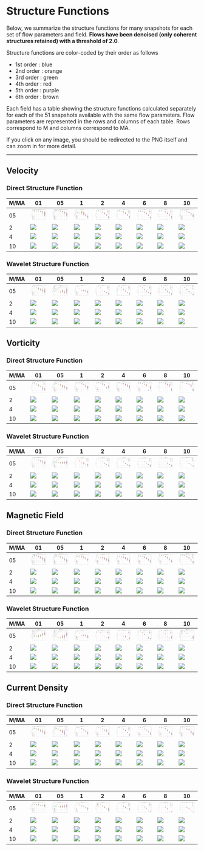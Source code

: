 # Structure Functions

Below, we summarize the structure functions for many snapshots for each set of flow parameters and field.
**Flows have been denoised (only coherent structures retained) with a threshold of 2.0**.

Structure functions are color-coded by their order as follows

  * 1st order : blue
  * 2nd order : orange
  * 3rd order : green
  * 4th order : red
  * 5th order : purple
  * 6th order : brown

Each field has a table showing the structure functions calculated separately for each of the 51 snapshots available with the same flow parameters.
Flow parameters are represented in the rows and columns of each table.
Rows correspond to M and columns correspond to MA.

If you click on any image, you should be redirected to the PNG itself and can zoom in for more detail.

---

## Velocity

### Direct Structure Function

|M/MA| 01 | 05 | 1 | 2 | 4 | 6 | 8 | 10 |
|----|----|----|---|---|---|---|---|----|
| 05 |<img src="M05MA01/w4t-plot-structure-function-ansatz-violin-032_M05MA01_avrg_vel_dsf_denoise-02d00.png">|<img src="M05MA05/w4t-plot-structure-function-ansatz-violin-032_M05MA05_avrg_vel_dsf_denoise-02d00.png">|<img src="M05MA1/w4t-plot-structure-function-ansatz-violin-032_M05MA1_avrg_vel_dsf_denoise-02d00.png">|<img src="M05MA2/w4t-plot-structure-function-ansatz-violin-032_M05MA2_avrg_vel_dsf_denoise-02d00.png">|<img src="M05MA4/w4t-plot-structure-function-ansatz-violin-032_M05MA4_avrg_vel_dsf_denoise-02d00.png">|<img src="M05MA6/w4t-plot-structure-function-ansatz-violin-032_M05MA6_avrg_vel_dsf_denoise-02d00.png">|<img src="M05MA8/w4t-plot-structure-function-ansatz-violin-032_M05MA8_avrg_vel_dsf_denoise-02d00.png">|<img src="M05MA10/w4t-plot-structure-function-ansatz-violin-032_M05MA10_avrg_vel_dsf_denoise-02d00.png">|
| 2  |<img src="M2MA01/w4t-plot-structure-function-ansatz-violin-032_M2MA01_avrg_vel_dsf_denoise-02d00.png">|<img src="M2MA05/w4t-plot-structure-function-ansatz-violin-032_M2MA05_avrg_vel_dsf_denoise-02d00.png">|<img src="M2MA1/w4t-plot-structure-function-ansatz-violin-032_M2MA1_avrg_vel_dsf_denoise-02d00.png">|<img src="M2MA2/w4t-plot-structure-function-ansatz-violin-032_M2MA2_avrg_vel_dsf_denoise-02d00.png">|<img src="M2MA4/w4t-plot-structure-function-ansatz-violin-032_M2MA4_avrg_vel_dsf_denoise-02d00.png">|<img src="M2MA6/w4t-plot-structure-function-ansatz-violin-032_M2MA6_avrg_vel_dsf_denoise-02d00.png">|<img src="M2MA8/w4t-plot-structure-function-ansatz-violin-032_M2MA8_avrg_vel_dsf_denoise-02d00.png">|<img src="M2MA10/w4t-plot-structure-function-ansatz-violin-032_M2MA10_avrg_vel_dsf_denoise-02d00.png">|
| 4  |<img src="M4MA01/w4t-plot-structure-function-ansatz-violin-032_M4MA01_avrg_vel_dsf_denoise-02d00.png">|<img src="M4MA05/w4t-plot-structure-function-ansatz-violin-032_M4MA05_avrg_vel_dsf_denoise-02d00.png">|<img src="M4MA1/w4t-plot-structure-function-ansatz-violin-032_M4MA1_avrg_vel_dsf_denoise-02d00.png">|<img src="M4MA2/w4t-plot-structure-function-ansatz-violin-032_M4MA2_avrg_vel_dsf_denoise-02d00.png">|<img src="M4MA4/w4t-plot-structure-function-ansatz-violin-032_M4MA4_avrg_vel_dsf_denoise-02d00.png">|<img src="M4MA6/w4t-plot-structure-function-ansatz-violin-032_M4MA6_avrg_vel_dsf_denoise-02d00.png">|<img src="M4MA8/w4t-plot-structure-function-ansatz-violin-032_M4MA8_avrg_vel_dsf_denoise-02d00.png">|<img src="M4MA10/w4t-plot-structure-function-ansatz-violin-032_M4MA10_avrg_vel_dsf_denoise-02d00.png">|
| 10 |<img src="M10MA01/w4t-plot-structure-function-ansatz-violin-032_M10MA01_avrg_vel_dsf_denoise-02d00.png">|<img src="M10MA05/w4t-plot-structure-function-ansatz-violin-032_M10MA05_avrg_vel_dsf_denoise-02d00.png">|<img src="M10MA1/w4t-plot-structure-function-ansatz-violin-032_M10MA1_avrg_vel_dsf_denoise-02d00.png">|<img src="M10MA2/w4t-plot-structure-function-ansatz-violin-032_M10MA2_avrg_vel_dsf_denoise-02d00.png">|<img src="M10MA4/w4t-plot-structure-function-ansatz-violin-032_M10MA4_avrg_vel_dsf_denoise-02d00.png">|<img src="M10MA6/w4t-plot-structure-function-ansatz-violin-032_M10MA6_avrg_vel_dsf_denoise-02d00.png">|<img src="M10MA8/w4t-plot-structure-function-ansatz-violin-032_M10MA8_avrg_vel_dsf_denoise-02d00.png">|<img src="M10MA10/w4t-plot-structure-function-ansatz-violin-032_M10MA10_avrg_vel_dsf_denoise-02d00.png">|

### Wavelet Structure Function

|M/MA| 01 | 05 | 1 | 2 | 4 | 6 | 8 | 10 |
|----|----|----|---|---|---|---|---|----|
| 05 |<img src="M05MA01/w4t-plot-structure-function-ansatz-violin-032_M05MA01_avrg_vel_wsf_denoise-02d00.png">|<img src="M05MA05/w4t-plot-structure-function-ansatz-violin-032_M05MA05_avrg_vel_wsf_denoise-02d00.png">|<img src="M05MA1/w4t-plot-structure-function-ansatz-violin-032_M05MA1_avrg_vel_wsf_denoise-02d00.png">|<img src="M05MA2/w4t-plot-structure-function-ansatz-violin-032_M05MA2_avrg_vel_wsf_denoise-02d00.png">|<img src="M05MA4/w4t-plot-structure-function-ansatz-violin-032_M05MA4_avrg_vel_wsf_denoise-02d00.png">|<img src="M05MA6/w4t-plot-structure-function-ansatz-violin-032_M05MA6_avrg_vel_wsf_denoise-02d00.png">|<img src="M05MA8/w4t-plot-structure-function-ansatz-violin-032_M05MA8_avrg_vel_wsf_denoise-02d00.png">|<img src="M05MA10/w4t-plot-structure-function-ansatz-violin-032_M05MA10_avrg_vel_wsf_denoise-02d00.png">|
| 2  |<img src="M2MA01/w4t-plot-structure-function-ansatz-violin-032_M2MA01_avrg_vel_wsf_denoise-02d00.png">|<img src="M2MA05/w4t-plot-structure-function-ansatz-violin-032_M2MA05_avrg_vel_wsf_denoise-02d00.png">|<img src="M2MA1/w4t-plot-structure-function-ansatz-violin-032_M2MA1_avrg_vel_wsf_denoise-02d00.png">|<img src="M2MA2/w4t-plot-structure-function-ansatz-violin-032_M2MA2_avrg_vel_wsf_denoise-02d00.png">|<img src="M2MA4/w4t-plot-structure-function-ansatz-violin-032_M2MA4_avrg_vel_wsf_denoise-02d00.png">|<img src="M2MA6/w4t-plot-structure-function-ansatz-violin-032_M2MA6_avrg_vel_wsf_denoise-02d00.png">|<img src="M2MA8/w4t-plot-structure-function-ansatz-violin-032_M2MA8_avrg_vel_wsf_denoise-02d00.png">|<img src="M2MA10/w4t-plot-structure-function-ansatz-violin-032_M2MA10_avrg_vel_wsf_denoise-02d00.png">|
| 4  |<img src="M4MA01/w4t-plot-structure-function-ansatz-violin-032_M4MA01_avrg_vel_wsf_denoise-02d00.png">|<img src="M4MA05/w4t-plot-structure-function-ansatz-violin-032_M4MA05_avrg_vel_wsf_denoise-02d00.png">|<img src="M4MA1/w4t-plot-structure-function-ansatz-violin-032_M4MA1_avrg_vel_wsf_denoise-02d00.png">|<img src="M4MA2/w4t-plot-structure-function-ansatz-violin-032_M4MA2_avrg_vel_wsf_denoise-02d00.png">|<img src="M4MA4/w4t-plot-structure-function-ansatz-violin-032_M4MA4_avrg_vel_wsf_denoise-02d00.png">|<img src="M4MA6/w4t-plot-structure-function-ansatz-violin-032_M4MA6_avrg_vel_wsf_denoise-02d00.png">|<img src="M4MA8/w4t-plot-structure-function-ansatz-violin-032_M4MA8_avrg_vel_wsf_denoise-02d00.png">|<img src="M4MA10/w4t-plot-structure-function-ansatz-violin-032_M4MA10_avrg_vel_wsf_denoise-02d00.png">|
| 10 |<img src="M10MA01/w4t-plot-structure-function-ansatz-violin-032_M10MA01_avrg_vel_wsf_denoise-02d00.png">|<img src="M10MA05/w4t-plot-structure-function-ansatz-violin-032_M10MA05_avrg_vel_wsf_denoise-02d00.png">|<img src="M10MA1/w4t-plot-structure-function-ansatz-violin-032_M10MA1_avrg_vel_wsf_denoise-02d00.png">|<img src="M10MA2/w4t-plot-structure-function-ansatz-violin-032_M10MA2_avrg_vel_wsf_denoise-02d00.png">|<img src="M10MA4/w4t-plot-structure-function-ansatz-violin-032_M10MA4_avrg_vel_wsf_denoise-02d00.png">|<img src="M10MA6/w4t-plot-structure-function-ansatz-violin-032_M10MA6_avrg_vel_wsf_denoise-02d00.png">|<img src="M10MA8/w4t-plot-structure-function-ansatz-violin-032_M10MA8_avrg_vel_wsf_denoise-02d00.png">|<img src="M10MA10/w4t-plot-structure-function-ansatz-violin-032_M10MA10_avrg_vel_wsf_denoise-02d00.png">|

## Vorticity

### Direct Structure Function

|M/MA| 01 | 05 | 1 | 2 | 4 | 6 | 8 | 10 |
|----|----|----|---|---|---|---|---|----|
| 05 |<img src="M05MA01/w4t-plot-structure-function-ansatz-violin-032_M05MA01_avrg_vort_dsf_denoise-02d00.png">|<img src="M05MA05/w4t-plot-structure-function-ansatz-violin-032_M05MA05_avrg_vort_dsf_denoise-02d00.png">|<img src="M05MA1/w4t-plot-structure-function-ansatz-violin-032_M05MA1_avrg_vort_dsf_denoise-02d00.png">|<img src="M05MA2/w4t-plot-structure-function-ansatz-violin-032_M05MA2_avrg_vort_dsf_denoise-02d00.png">|<img src="M05MA4/w4t-plot-structure-function-ansatz-violin-032_M05MA4_avrg_vort_dsf_denoise-02d00.png">|<img src="M05MA6/w4t-plot-structure-function-ansatz-violin-032_M05MA6_avrg_vort_dsf_denoise-02d00.png">|<img src="M05MA8/w4t-plot-structure-function-ansatz-violin-032_M05MA8_avrg_vort_dsf_denoise-02d00.png">|<img src="M05MA10/w4t-plot-structure-function-ansatz-violin-032_M05MA10_avrg_vort_dsf_denoise-02d00.png">|
| 2  |<img src="M2MA01/w4t-plot-structure-function-ansatz-violin-032_M2MA01_avrg_vort_dsf_denoise-02d00.png">|<img src="M2MA05/w4t-plot-structure-function-ansatz-violin-032_M2MA05_avrg_vort_dsf_denoise-02d00.png">|<img src="M2MA1/w4t-plot-structure-function-ansatz-violin-032_M2MA1_avrg_vort_dsf_denoise-02d00.png">|<img src="M2MA2/w4t-plot-structure-function-ansatz-violin-032_M2MA2_avrg_vort_dsf_denoise-02d00.png">|<img src="M2MA4/w4t-plot-structure-function-ansatz-violin-032_M2MA4_avrg_vort_dsf_denoise-02d00.png">|<img src="M2MA6/w4t-plot-structure-function-ansatz-violin-032_M2MA6_avrg_vort_dsf_denoise-02d00.png">|<img src="M2MA8/w4t-plot-structure-function-ansatz-violin-032_M2MA8_avrg_vort_dsf_denoise-02d00.png">|<img src="M2MA10/w4t-plot-structure-function-ansatz-violin-032_M2MA10_avrg_vort_dsf_denoise-02d00.png">|
| 4  |<img src="M4MA01/w4t-plot-structure-function-ansatz-violin-032_M4MA01_avrg_vort_dsf_denoise-02d00.png">|<img src="M4MA05/w4t-plot-structure-function-ansatz-violin-032_M4MA05_avrg_vort_dsf_denoise-02d00.png">|<img src="M4MA1/w4t-plot-structure-function-ansatz-violin-032_M4MA1_avrg_vort_dsf_denoise-02d00.png">|<img src="M4MA2/w4t-plot-structure-function-ansatz-violin-032_M4MA2_avrg_vort_dsf_denoise-02d00.png">|<img src="M4MA4/w4t-plot-structure-function-ansatz-violin-032_M4MA4_avrg_vort_dsf_denoise-02d00.png">|<img src="M4MA6/w4t-plot-structure-function-ansatz-violin-032_M4MA6_avrg_vort_dsf_denoise-02d00.png">|<img src="M4MA8/w4t-plot-structure-function-ansatz-violin-032_M4MA8_avrg_vort_dsf_denoise-02d00.png">|<img src="M4MA10/w4t-plot-structure-function-ansatz-violin-032_M4MA10_avrg_vort_dsf_denoise-02d00.png">|
| 10 |<img src="M10MA01/w4t-plot-structure-function-ansatz-violin-032_M10MA01_avrg_vort_dsf_denoise-02d00.png">|<img src="M10MA05/w4t-plot-structure-function-ansatz-violin-032_M10MA05_avrg_vort_dsf_denoise-02d00.png">|<img src="M10MA1/w4t-plot-structure-function-ansatz-violin-032_M10MA1_avrg_vort_dsf_denoise-02d00.png">|<img src="M10MA2/w4t-plot-structure-function-ansatz-violin-032_M10MA2_avrg_vort_dsf_denoise-02d00.png">|<img src="M10MA4/w4t-plot-structure-function-ansatz-violin-032_M10MA4_avrg_vort_dsf_denoise-02d00.png">|<img src="M10MA6/w4t-plot-structure-function-ansatz-violin-032_M10MA6_avrg_vort_dsf_denoise-02d00.png">|<img src="M10MA8/w4t-plot-structure-function-ansatz-violin-032_M10MA8_avrg_vort_dsf_denoise-02d00.png">|<img src="M10MA10/w4t-plot-structure-function-ansatz-violin-032_M10MA10_avrg_vort_dsf_denoise-02d00.png">|

### Wavelet Structure Function

|M/MA| 01 | 05 | 1 | 2 | 4 | 6 | 8 | 10 |
|----|----|----|---|---|---|---|---|----|
| 05 |<img src="M05MA01/w4t-plot-structure-function-ansatz-violin-032_M05MA01_avrg_vort_wsf_denoise-02d00.png">|<img src="M05MA05/w4t-plot-structure-function-ansatz-violin-032_M05MA05_avrg_vort_wsf_denoise-02d00.png">|<img src="M05MA1/w4t-plot-structure-function-ansatz-violin-032_M05MA1_avrg_vort_wsf_denoise-02d00.png">|<img src="M05MA2/w4t-plot-structure-function-ansatz-violin-032_M05MA2_avrg_vort_wsf_denoise-02d00.png">|<img src="M05MA4/w4t-plot-structure-function-ansatz-violin-032_M05MA4_avrg_vort_wsf_denoise-02d00.png">|<img src="M05MA6/w4t-plot-structure-function-ansatz-violin-032_M05MA6_avrg_vort_wsf_denoise-02d00.png">|<img src="M05MA8/w4t-plot-structure-function-ansatz-violin-032_M05MA8_avrg_vort_wsf_denoise-02d00.png">|<img src="M05MA10/w4t-plot-structure-function-ansatz-violin-032_M05MA10_avrg_vort_wsf_denoise-02d00.png">|
| 2  |<img src="M2MA01/w4t-plot-structure-function-ansatz-violin-032_M2MA01_avrg_vort_wsf_denoise-02d00.png">|<img src="M2MA05/w4t-plot-structure-function-ansatz-violin-032_M2MA05_avrg_vort_wsf_denoise-02d00.png">|<img src="M2MA1/w4t-plot-structure-function-ansatz-violin-032_M2MA1_avrg_vort_wsf_denoise-02d00.png">|<img src="M2MA2/w4t-plot-structure-function-ansatz-violin-032_M2MA2_avrg_vort_wsf_denoise-02d00.png">|<img src="M2MA4/w4t-plot-structure-function-ansatz-violin-032_M2MA4_avrg_vort_wsf_denoise-02d00.png">|<img src="M2MA6/w4t-plot-structure-function-ansatz-violin-032_M2MA6_avrg_vort_wsf_denoise-02d00.png">|<img src="M2MA8/w4t-plot-structure-function-ansatz-violin-032_M2MA8_avrg_vort_wsf_denoise-02d00.png">|<img src="M2MA10/w4t-plot-structure-function-ansatz-violin-032_M2MA10_avrg_vort_wsf_denoise-02d00.png">|
| 4  |<img src="M4MA01/w4t-plot-structure-function-ansatz-violin-032_M4MA01_avrg_vort_wsf_denoise-02d00.png">|<img src="M4MA05/w4t-plot-structure-function-ansatz-violin-032_M4MA05_avrg_vort_wsf_denoise-02d00.png">|<img src="M4MA1/w4t-plot-structure-function-ansatz-violin-032_M4MA1_avrg_vort_wsf_denoise-02d00.png">|<img src="M4MA2/w4t-plot-structure-function-ansatz-violin-032_M4MA2_avrg_vort_wsf_denoise-02d00.png">|<img src="M4MA4/w4t-plot-structure-function-ansatz-violin-032_M4MA4_avrg_vort_wsf_denoise-02d00.png">|<img src="M4MA6/w4t-plot-structure-function-ansatz-violin-032_M4MA6_avrg_vort_wsf_denoise-02d00.png">|<img src="M4MA8/w4t-plot-structure-function-ansatz-violin-032_M4MA8_avrg_vort_wsf_denoise-02d00.png">|<img src="M4MA10/w4t-plot-structure-function-ansatz-violin-032_M4MA10_avrg_vort_wsf_denoise-02d00.png">|
| 10 |<img src="M10MA01/w4t-plot-structure-function-ansatz-violin-032_M10MA01_avrg_vort_wsf_denoise-02d00.png">|<img src="M10MA05/w4t-plot-structure-function-ansatz-violin-032_M10MA05_avrg_vort_wsf_denoise-02d00.png">|<img src="M10MA1/w4t-plot-structure-function-ansatz-violin-032_M10MA1_avrg_vort_wsf_denoise-02d00.png">|<img src="M10MA2/w4t-plot-structure-function-ansatz-violin-032_M10MA2_avrg_vort_wsf_denoise-02d00.png">|<img src="M10MA4/w4t-plot-structure-function-ansatz-violin-032_M10MA4_avrg_vort_wsf_denoise-02d00.png">|<img src="M10MA6/w4t-plot-structure-function-ansatz-violin-032_M10MA6_avrg_vort_wsf_denoise-02d00.png">|<img src="M10MA8/w4t-plot-structure-function-ansatz-violin-032_M10MA8_avrg_vort_wsf_denoise-02d00.png">|<img src="M10MA10/w4t-plot-structure-function-ansatz-violin-032_M10MA10_avrg_vort_wsf_denoise-02d00.png">|

## Magnetic Field

### Direct Structure Function

|M/MA| 01 | 05 | 1 | 2 | 4 | 6 | 8 | 10 |
|----|----|----|---|---|---|---|---|----|
| 05 |<img src="M05MA01/w4t-plot-structure-function-ansatz-violin-032_M05MA01_avrg_mag_dsf_denoise-02d00.png">|<img src="M05MA05/w4t-plot-structure-function-ansatz-violin-032_M05MA05_avrg_mag_dsf_denoise-02d00.png">|<img src="M05MA1/w4t-plot-structure-function-ansatz-violin-032_M05MA1_avrg_mag_dsf_denoise-02d00.png">|<img src="M05MA2/w4t-plot-structure-function-ansatz-violin-032_M05MA2_avrg_mag_dsf_denoise-02d00.png">|<img src="M05MA4/w4t-plot-structure-function-ansatz-violin-032_M05MA4_avrg_mag_dsf_denoise-02d00.png">|<img src="M05MA6/w4t-plot-structure-function-ansatz-violin-032_M05MA6_avrg_mag_dsf_denoise-02d00.png">|<img src="M05MA8/w4t-plot-structure-function-ansatz-violin-032_M05MA8_avrg_mag_dsf_denoise-02d00.png">|<img src="M05MA10/w4t-plot-structure-function-ansatz-violin-032_M05MA10_avrg_mag_dsf_denoise-02d00.png">|
| 2  |<img src="M2MA01/w4t-plot-structure-function-ansatz-violin-032_M2MA01_avrg_mag_dsf_denoise-02d00.png">|<img src="M2MA05/w4t-plot-structure-function-ansatz-violin-032_M2MA05_avrg_mag_dsf_denoise-02d00.png">|<img src="M2MA1/w4t-plot-structure-function-ansatz-violin-032_M2MA1_avrg_mag_dsf_denoise-02d00.png">|<img src="M2MA2/w4t-plot-structure-function-ansatz-violin-032_M2MA2_avrg_mag_dsf_denoise-02d00.png">|<img src="M2MA4/w4t-plot-structure-function-ansatz-violin-032_M2MA4_avrg_mag_dsf_denoise-02d00.png">|<img src="M2MA6/w4t-plot-structure-function-ansatz-violin-032_M2MA6_avrg_mag_dsf_denoise-02d00.png">|<img src="M2MA8/w4t-plot-structure-function-ansatz-violin-032_M2MA8_avrg_mag_dsf_denoise-02d00.png">|<img src="M2MA10/w4t-plot-structure-function-ansatz-violin-032_M2MA10_avrg_mag_dsf_denoise-02d00.png">|
| 4  |<img src="M4MA01/w4t-plot-structure-function-ansatz-violin-032_M4MA01_avrg_mag_dsf_denoise-02d00.png">|<img src="M4MA05/w4t-plot-structure-function-ansatz-violin-032_M4MA05_avrg_mag_dsf_denoise-02d00.png">|<img src="M4MA1/w4t-plot-structure-function-ansatz-violin-032_M4MA1_avrg_mag_dsf_denoise-02d00.png">|<img src="M4MA2/w4t-plot-structure-function-ansatz-violin-032_M4MA2_avrg_mag_dsf_denoise-02d00.png">|<img src="M4MA4/w4t-plot-structure-function-ansatz-violin-032_M4MA4_avrg_mag_dsf_denoise-02d00.png">|<img src="M4MA6/w4t-plot-structure-function-ansatz-violin-032_M4MA6_avrg_mag_dsf_denoise-02d00.png">|<img src="M4MA8/w4t-plot-structure-function-ansatz-violin-032_M4MA8_avrg_mag_dsf_denoise-02d00.png">|<img src="M4MA10/w4t-plot-structure-function-ansatz-violin-032_M4MA10_avrg_mag_dsf_denoise-02d00.png">|
| 10 |<img src="M10MA01/w4t-plot-structure-function-ansatz-violin-032_M10MA01_avrg_mag_dsf_denoise-02d00.png">|<img src="M10MA05/w4t-plot-structure-function-ansatz-violin-032_M10MA05_avrg_mag_dsf_denoise-02d00.png">|<img src="M10MA1/w4t-plot-structure-function-ansatz-violin-032_M10MA1_avrg_mag_dsf_denoise-02d00.png">|<img src="M10MA2/w4t-plot-structure-function-ansatz-violin-032_M10MA2_avrg_mag_dsf_denoise-02d00.png">|<img src="M10MA4/w4t-plot-structure-function-ansatz-violin-032_M10MA4_avrg_mag_dsf_denoise-02d00.png">|<img src="M10MA6/w4t-plot-structure-function-ansatz-violin-032_M10MA6_avrg_mag_dsf_denoise-02d00.png">|<img src="M10MA8/w4t-plot-structure-function-ansatz-violin-032_M10MA8_avrg_mag_dsf_denoise-02d00.png">|<img src="M10MA10/w4t-plot-structure-function-ansatz-violin-032_M10MA10_avrg_mag_dsf_denoise-02d00.png">|

### Wavelet Structure Function

|M/MA| 01 | 05 | 1 | 2 | 4 | 6 | 8 | 10 |
|----|----|----|---|---|---|---|---|----|
| 05 |<img src="M05MA01/w4t-plot-structure-function-ansatz-violin-032_M05MA01_avrg_mag_wsf_denoise-02d00.png">|<img src="M05MA05/w4t-plot-structure-function-ansatz-violin-032_M05MA05_avrg_mag_wsf_denoise-02d00.png">|<img src="M05MA1/w4t-plot-structure-function-ansatz-violin-032_M05MA1_avrg_mag_wsf_denoise-02d00.png">|<img src="M05MA2/w4t-plot-structure-function-ansatz-violin-032_M05MA2_avrg_mag_wsf_denoise-02d00.png">|<img src="M05MA4/w4t-plot-structure-function-ansatz-violin-032_M05MA4_avrg_mag_wsf_denoise-02d00.png">|<img src="M05MA6/w4t-plot-structure-function-ansatz-violin-032_M05MA6_avrg_mag_wsf_denoise-02d00.png">|<img src="M05MA8/w4t-plot-structure-function-ansatz-violin-032_M05MA8_avrg_mag_wsf_denoise-02d00.png">|<img src="M05MA10/w4t-plot-structure-function-ansatz-violin-032_M05MA10_avrg_mag_wsf_denoise-02d00.png">|
| 2  |<img src="M2MA01/w4t-plot-structure-function-ansatz-violin-032_M2MA01_avrg_mag_wsf_denoise-02d00.png">|<img src="M2MA05/w4t-plot-structure-function-ansatz-violin-032_M2MA05_avrg_mag_wsf_denoise-02d00.png">|<img src="M2MA1/w4t-plot-structure-function-ansatz-violin-032_M2MA1_avrg_mag_wsf_denoise-02d00.png">|<img src="M2MA2/w4t-plot-structure-function-ansatz-violin-032_M2MA2_avrg_mag_wsf_denoise-02d00.png">|<img src="M2MA4/w4t-plot-structure-function-ansatz-violin-032_M2MA4_avrg_mag_wsf_denoise-02d00.png">|<img src="M2MA6/w4t-plot-structure-function-ansatz-violin-032_M2MA6_avrg_mag_wsf_denoise-02d00.png">|<img src="M2MA8/w4t-plot-structure-function-ansatz-violin-032_M2MA8_avrg_mag_wsf_denoise-02d00.png">|<img src="M2MA10/w4t-plot-structure-function-ansatz-violin-032_M2MA10_avrg_mag_wsf_denoise-02d00.png">|
| 4  |<img src="M4MA01/w4t-plot-structure-function-ansatz-violin-032_M4MA01_avrg_mag_wsf_denoise-02d00.png">|<img src="M4MA05/w4t-plot-structure-function-ansatz-violin-032_M4MA05_avrg_mag_wsf_denoise-02d00.png">|<img src="M4MA1/w4t-plot-structure-function-ansatz-violin-032_M4MA1_avrg_mag_wsf_denoise-02d00.png">|<img src="M4MA2/w4t-plot-structure-function-ansatz-violin-032_M4MA2_avrg_mag_wsf_denoise-02d00.png">|<img src="M4MA4/w4t-plot-structure-function-ansatz-violin-032_M4MA4_avrg_mag_wsf_denoise-02d00.png">|<img src="M4MA6/w4t-plot-structure-function-ansatz-violin-032_M4MA6_avrg_mag_wsf_denoise-02d00.png">|<img src="M4MA8/w4t-plot-structure-function-ansatz-violin-032_M4MA8_avrg_mag_wsf_denoise-02d00.png">|<img src="M4MA10/w4t-plot-structure-function-ansatz-violin-032_M4MA10_avrg_mag_wsf_denoise-02d00.png">|
| 10 |<img src="M10MA01/w4t-plot-structure-function-ansatz-violin-032_M10MA01_avrg_mag_wsf_denoise-02d00.png">|<img src="M10MA05/w4t-plot-structure-function-ansatz-violin-032_M10MA05_avrg_mag_wsf_denoise-02d00.png">|<img src="M10MA1/w4t-plot-structure-function-ansatz-violin-032_M10MA1_avrg_mag_wsf_denoise-02d00.png">|<img src="M10MA2/w4t-plot-structure-function-ansatz-violin-032_M10MA2_avrg_mag_wsf_denoise-02d00.png">|<img src="M10MA4/w4t-plot-structure-function-ansatz-violin-032_M10MA4_avrg_mag_wsf_denoise-02d00.png">|<img src="M10MA6/w4t-plot-structure-function-ansatz-violin-032_M10MA6_avrg_mag_wsf_denoise-02d00.png">|<img src="M10MA8/w4t-plot-structure-function-ansatz-violin-032_M10MA8_avrg_mag_wsf_denoise-02d00.png">|<img src="M10MA10/w4t-plot-structure-function-ansatz-violin-032_M10MA10_avrg_mag_wsf_denoise-02d00.png">|

## Current Density

### Direct Structure Function

|M/MA| 01 | 05 | 1 | 2 | 4 | 6 | 8 | 10 |
|----|----|----|---|---|---|---|---|----|
| 05 |<img src="M05MA01/w4t-plot-structure-function-ansatz-violin-032_M05MA01_avrg_curr_dsf_denoise-02d00.png">|<img src="M05MA05/w4t-plot-structure-function-ansatz-violin-032_M05MA05_avrg_curr_dsf_denoise-02d00.png">|<img src="M05MA1/w4t-plot-structure-function-ansatz-violin-032_M05MA1_avrg_curr_dsf_denoise-02d00.png">|<img src="M05MA2/w4t-plot-structure-function-ansatz-violin-032_M05MA2_avrg_curr_dsf_denoise-02d00.png">|<img src="M05MA4/w4t-plot-structure-function-ansatz-violin-032_M05MA4_avrg_curr_dsf_denoise-02d00.png">|<img src="M05MA6/w4t-plot-structure-function-ansatz-violin-032_M05MA6_avrg_curr_dsf_denoise-02d00.png">|<img src="M05MA8/w4t-plot-structure-function-ansatz-violin-032_M05MA8_avrg_curr_dsf_denoise-02d00.png">|<img src="M05MA10/w4t-plot-structure-function-ansatz-violin-032_M05MA10_avrg_curr_dsf_denoise-02d00.png">|
| 2  |<img src="M2MA01/w4t-plot-structure-function-ansatz-violin-032_M2MA01_avrg_curr_dsf_denoise-02d00.png">|<img src="M2MA05/w4t-plot-structure-function-ansatz-violin-032_M2MA05_avrg_curr_dsf_denoise-02d00.png">|<img src="M2MA1/w4t-plot-structure-function-ansatz-violin-032_M2MA1_avrg_curr_dsf_denoise-02d00.png">|<img src="M2MA2/w4t-plot-structure-function-ansatz-violin-032_M2MA2_avrg_curr_dsf_denoise-02d00.png">|<img src="M2MA4/w4t-plot-structure-function-ansatz-violin-032_M2MA4_avrg_curr_dsf_denoise-02d00.png">|<img src="M2MA6/w4t-plot-structure-function-ansatz-violin-032_M2MA6_avrg_curr_dsf_denoise-02d00.png">|<img src="M2MA8/w4t-plot-structure-function-ansatz-violin-032_M2MA8_avrg_curr_dsf_denoise-02d00.png">|<img src="M2MA10/w4t-plot-structure-function-ansatz-violin-032_M2MA10_avrg_curr_dsf_denoise-02d00.png">|
| 4  |<img src="M4MA01/w4t-plot-structure-function-ansatz-violin-032_M4MA01_avrg_curr_dsf_denoise-02d00.png">|<img src="M4MA05/w4t-plot-structure-function-ansatz-violin-032_M4MA05_avrg_curr_dsf_denoise-02d00.png">|<img src="M4MA1/w4t-plot-structure-function-ansatz-violin-032_M4MA1_avrg_curr_dsf_denoise-02d00.png">|<img src="M4MA2/w4t-plot-structure-function-ansatz-violin-032_M4MA2_avrg_curr_dsf_denoise-02d00.png">|<img src="M4MA4/w4t-plot-structure-function-ansatz-violin-032_M4MA4_avrg_curr_dsf_denoise-02d00.png">|<img src="M4MA6/w4t-plot-structure-function-ansatz-violin-032_M4MA6_avrg_curr_dsf_denoise-02d00.png">|<img src="M4MA8/w4t-plot-structure-function-ansatz-violin-032_M4MA8_avrg_curr_dsf_denoise-02d00.png">|<img src="M4MA10/w4t-plot-structure-function-ansatz-violin-032_M4MA10_avrg_curr_dsf_denoise-02d00.png">|
| 10 |<img src="M10MA01/w4t-plot-structure-function-ansatz-violin-032_M10MA01_avrg_curr_dsf_denoise-02d00.png">|<img src="M10MA05/w4t-plot-structure-function-ansatz-violin-032_M10MA05_avrg_curr_dsf_denoise-02d00.png">|<img src="M10MA1/w4t-plot-structure-function-ansatz-violin-032_M10MA1_avrg_curr_dsf_denoise-02d00.png">|<img src="M10MA2/w4t-plot-structure-function-ansatz-violin-032_M10MA2_avrg_curr_dsf_denoise-02d00.png">|<img src="M10MA4/w4t-plot-structure-function-ansatz-violin-032_M10MA4_avrg_curr_dsf_denoise-02d00.png">|<img src="M10MA6/w4t-plot-structure-function-ansatz-violin-032_M10MA6_avrg_curr_dsf_denoise-02d00.png">|<img src="M10MA8/w4t-plot-structure-function-ansatz-violin-032_M10MA8_avrg_curr_dsf_denoise-02d00.png">|<img src="M10MA10/w4t-plot-structure-function-ansatz-violin-032_M10MA10_avrg_curr_dsf_denoise-02d00.png">|

### Wavelet Structure Function

|M/MA| 01 | 05 | 1 | 2 | 4 | 6 | 8 | 10 |
|----|----|----|---|---|---|---|---|----|
| 05 |<img src="M05MA01/w4t-plot-structure-function-ansatz-violin-032_M05MA01_avrg_curr_wsf_denoise-02d00.png">|<img src="M05MA05/w4t-plot-structure-function-ansatz-violin-032_M05MA05_avrg_curr_wsf_denoise-02d00.png">|<img src="M05MA1/w4t-plot-structure-function-ansatz-violin-032_M05MA1_avrg_curr_wsf_denoise-02d00.png">|<img src="M05MA2/w4t-plot-structure-function-ansatz-violin-032_M05MA2_avrg_curr_wsf_denoise-02d00.png">|<img src="M05MA4/w4t-plot-structure-function-ansatz-violin-032_M05MA4_avrg_curr_wsf_denoise-02d00.png">|<img src="M05MA6/w4t-plot-structure-function-ansatz-violin-032_M05MA6_avrg_curr_wsf_denoise-02d00.png">|<img src="M05MA8/w4t-plot-structure-function-ansatz-violin-032_M05MA8_avrg_curr_wsf_denoise-02d00.png">|<img src="M05MA10/w4t-plot-structure-function-ansatz-violin-032_M05MA10_avrg_curr_wsf_denoise-02d00.png">|
| 2  |<img src="M2MA01/w4t-plot-structure-function-ansatz-violin-032_M2MA01_avrg_curr_wsf_denoise-02d00.png">|<img src="M2MA05/w4t-plot-structure-function-ansatz-violin-032_M2MA05_avrg_curr_wsf_denoise-02d00.png">|<img src="M2MA1/w4t-plot-structure-function-ansatz-violin-032_M2MA1_avrg_curr_wsf_denoise-02d00.png">|<img src="M2MA2/w4t-plot-structure-function-ansatz-violin-032_M2MA2_avrg_curr_wsf_denoise-02d00.png">|<img src="M2MA4/w4t-plot-structure-function-ansatz-violin-032_M2MA4_avrg_curr_wsf_denoise-02d00.png">|<img src="M2MA6/w4t-plot-structure-function-ansatz-violin-032_M2MA6_avrg_curr_wsf_denoise-02d00.png">|<img src="M2MA8/w4t-plot-structure-function-ansatz-violin-032_M2MA8_avrg_curr_wsf_denoise-02d00.png">|<img src="M2MA10/w4t-plot-structure-function-ansatz-violin-032_M2MA10_avrg_curr_wsf_denoise-02d00.png">|
| 4  |<img src="M4MA01/w4t-plot-structure-function-ansatz-violin-032_M4MA01_avrg_curr_wsf_denoise-02d00.png">|<img src="M4MA05/w4t-plot-structure-function-ansatz-violin-032_M4MA05_avrg_curr_wsf_denoise-02d00.png">|<img src="M4MA1/w4t-plot-structure-function-ansatz-violin-032_M4MA1_avrg_curr_wsf_denoise-02d00.png">|<img src="M4MA2/w4t-plot-structure-function-ansatz-violin-032_M4MA2_avrg_curr_wsf_denoise-02d00.png">|<img src="M4MA4/w4t-plot-structure-function-ansatz-violin-032_M4MA4_avrg_curr_wsf_denoise-02d00.png">|<img src="M4MA6/w4t-plot-structure-function-ansatz-violin-032_M4MA6_avrg_curr_wsf_denoise-02d00.png">|<img src="M4MA8/w4t-plot-structure-function-ansatz-violin-032_M4MA8_avrg_curr_wsf_denoise-02d00.png">|<img src="M4MA10/w4t-plot-structure-function-ansatz-violin-032_M4MA10_avrg_curr_wsf_denoise-02d00.png">|
| 10 |<img src="M10MA01/w4t-plot-structure-function-ansatz-violin-032_M10MA01_avrg_curr_wsf_denoise-02d00.png">|<img src="M10MA05/w4t-plot-structure-function-ansatz-violin-032_M10MA05_avrg_curr_wsf_denoise-02d00.png">|<img src="M10MA1/w4t-plot-structure-function-ansatz-violin-032_M10MA1_avrg_curr_wsf_denoise-02d00.png">|<img src="M10MA2/w4t-plot-structure-function-ansatz-violin-032_M10MA2_avrg_curr_wsf_denoise-02d00.png">|<img src="M10MA4/w4t-plot-structure-function-ansatz-violin-032_M10MA4_avrg_curr_wsf_denoise-02d00.png">|<img src="M10MA6/w4t-plot-structure-function-ansatz-violin-032_M10MA6_avrg_curr_wsf_denoise-02d00.png">|<img src="M10MA8/w4t-plot-structure-function-ansatz-violin-032_M10MA8_avrg_curr_wsf_denoise-02d00.png">|<img src="M10MA10/w4t-plot-structure-function-ansatz-violin-032_M10MA10_avrg_curr_wsf_denoise-02d00.png">|
